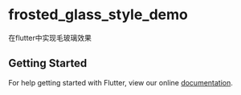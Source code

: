 # frosted_glass_style_demo

在flutter中实现毛玻璃效果

## Getting Started

For help getting started with Flutter, view our online
[documentation](https://flutter.io/).
